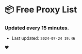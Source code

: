 # :package: Free Proxy List
### Updated every 15 minutes.

- Last updated: `2024-07-24 19:46`

:heart:
